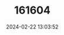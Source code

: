 ---
title: "161604"
category: "Leucoraja yucatanensis"
draft: false
date: 2024-02-22 13:03:52
languages:
  English: ["Yucatán Skate"]
---